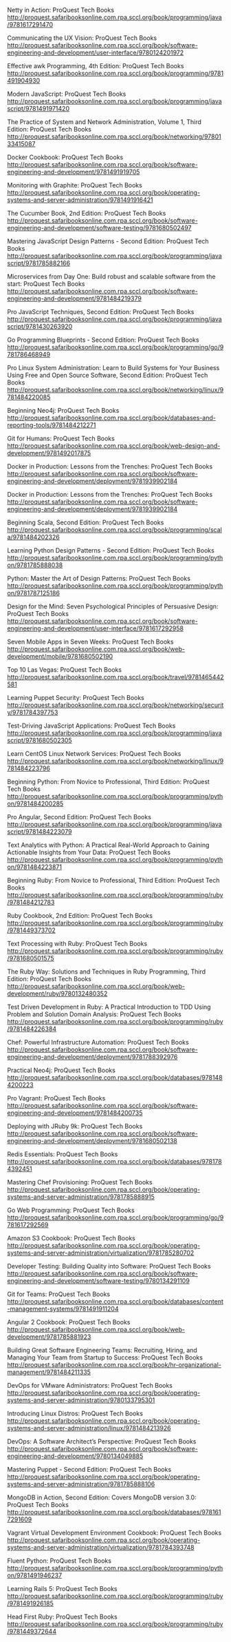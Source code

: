 Netty in Action: ProQuest Tech Books
 http://proquest.safaribooksonline.com.rpa.sccl.org/book/programming/java/9781617291470

Communicating the UX Vision: ProQuest Tech Books
 http://proquest.safaribooksonline.com.rpa.sccl.org/book/software-engineering-and-development/user-interface/9780124201972

Effective awk Programming, 4th Edition: ProQuest Tech Books
 http://proquest.safaribooksonline.com.rpa.sccl.org/book/programming/9781491904930

Modern JavaScript: ProQuest Tech Books
 http://proquest.safaribooksonline.com.rpa.sccl.org/book/programming/javascript/9781491971420

The Practice of System and Network Administration, Volume 1, Third Edition: ProQuest Tech Books
 http://proquest.safaribooksonline.com.rpa.sccl.org/book/networking/9780133415087

Docker Cookbook: ProQuest Tech Books
 http://proquest.safaribooksonline.com.rpa.sccl.org/book/software-engineering-and-development/9781491919705

Monitoring with Graphite: ProQuest Tech Books
 http://proquest.safaribooksonline.com.rpa.sccl.org/book/operating-systems-and-server-administration/9781491916421

The Cucumber Book, 2nd Edition: ProQuest Tech Books
 http://proquest.safaribooksonline.com.rpa.sccl.org/book/software-engineering-and-development/software-testing/9781680502497

Mastering JavaScript Design Patterns - Second Edition: ProQuest Tech Books
 http://proquest.safaribooksonline.com.rpa.sccl.org/book/programming/javascript/9781785882166

Microservices from Day One: Build robust and scalable software from the start: ProQuest Tech Books
 http://proquest.safaribooksonline.com.rpa.sccl.org/book/software-engineering-and-development/9781484219379

Pro JavaScript Techniques, Second Edition: ProQuest Tech Books
 http://proquest.safaribooksonline.com.rpa.sccl.org/book/programming/javascript/9781430263920

Go Programming Blueprints - Second Edition: ProQuest Tech Books
 http://proquest.safaribooksonline.com.rpa.sccl.org/book/programming/go/9781786468949

Pro Linux System Administration: Learn to Build Systems for Your Business Using Free and Open Source Software, Second Edition: ProQuest Tech Books
 http://proquest.safaribooksonline.com.rpa.sccl.org/book/networking/linux/9781484220085

Beginning Neo4j: ProQuest Tech Books
 http://proquest.safaribooksonline.com.rpa.sccl.org/book/databases-and-reporting-tools/9781484212271

Git for Humans: ProQuest Tech Books
 http://proquest.safaribooksonline.com.rpa.sccl.org/book/web-design-and-development/9781492017875

Docker in Production: Lessons from the Trenches: ProQuest Tech Books
 http://proquest.safaribooksonline.com.rpa.sccl.org/book/software-engineering-and-development/deployment/9781939902184

Docker in Production: Lessons from the Trenches: ProQuest Tech Books
 http://proquest.safaribooksonline.com.rpa.sccl.org/book/software-engineering-and-development/deployment/9781939902184

Beginning Scala, Second Edition: ProQuest Tech Books
 http://proquest.safaribooksonline.com.rpa.sccl.org/book/programming/scala/9781484202326

Learning Python Design Patterns - Second Edition: ProQuest Tech Books
 http://proquest.safaribooksonline.com.rpa.sccl.org/book/programming/python/9781785888038

Python: Master the Art of Design Patterns: ProQuest Tech Books
 http://proquest.safaribooksonline.com.rpa.sccl.org/book/programming/python/9781787125186

Design for the Mind: Seven Psychological Principles of Persuasive Design: ProQuest Tech Books
 http://proquest.safaribooksonline.com.rpa.sccl.org/book/software-engineering-and-development/user-interface/9781617292958

Seven Mobile Apps in Seven Weeks: ProQuest Tech Books
 http://proquest.safaribooksonline.com.rpa.sccl.org/book/web-development/mobile/9781680502190

Top 10 Las Vegas: ProQuest Tech Books
 http://proquest.safaribooksonline.com.rpa.sccl.org/book/travel/9781465442581

Learning Puppet Security: ProQuest Tech Books
 http://proquest.safaribooksonline.com.rpa.sccl.org/book/networking/security/9781784397753

Test-Driving JavaScript Applications: ProQuest Tech Books
 http://proquest.safaribooksonline.com.rpa.sccl.org/book/programming/javascript/9781680502305

Learn CentOS Linux Network Services: ProQuest Tech Books
 http://proquest.safaribooksonline.com.rpa.sccl.org/book/networking/linux/9781484223796

Beginning Python: From Novice to Professional, Third Edition: ProQuest Tech Books
 http://proquest.safaribooksonline.com.rpa.sccl.org/book/programming/python/9781484200285

Pro Angular, Second Edition: ProQuest Tech Books
 http://proquest.safaribooksonline.com.rpa.sccl.org/book/programming/javascript/9781484223079

Text Analytics with Python: A Practical Real-World Approach to Gaining Actionable Insights from Your Data: ProQuest Tech Books
 http://proquest.safaribooksonline.com.rpa.sccl.org/book/programming/python/9781484223871


Beginning Ruby: From Novice to Professional, Third Edition: ProQuest Tech Books
 http://proquest.safaribooksonline.com.rpa.sccl.org/book/programming/ruby/9781484212783

Ruby Cookbook, 2nd Edition: ProQuest Tech Books
 http://proquest.safaribooksonline.com.rpa.sccl.org/book/programming/ruby/9781449373702

Text Processing with Ruby: ProQuest Tech Books
 http://proquest.safaribooksonline.com.rpa.sccl.org/book/programming/ruby/9781680501575

The Ruby Way: Solutions and Techniques in Ruby Programming, Third Edition: ProQuest Tech Books
 http://proquest.safaribooksonline.com.rpa.sccl.org/book/web-development/ruby/9780132480352

Test Driven Development in Ruby: A Practical Introduction to TDD Using Problem and Solution Domain Analysis: ProQuest Tech Books
 http://proquest.safaribooksonline.com.rpa.sccl.org/book/programming/ruby/9781484226384

Chef: Powerful Infrastructure Automation: ProQuest Tech Books
 http://proquest.safaribooksonline.com.rpa.sccl.org/book/software-engineering-and-development/deployment/9781788392976

Practical Neo4j: ProQuest Tech Books
 http://proquest.safaribooksonline.com.rpa.sccl.org/book/databases/9781484200223

Pro Vagrant: ProQuest Tech Books
 http://proquest.safaribooksonline.com.rpa.sccl.org/book/software-engineering-and-development/9781484200735

Deploying with JRuby 9k: ProQuest Tech Books
 http://proquest.safaribooksonline.com.rpa.sccl.org/book/software-engineering-and-development/deployment/9781680502138

Redis Essentials: ProQuest Tech Books
 http://proquest.safaribooksonline.com.rpa.sccl.org/book/databases/9781784392451

Mastering Chef Provisioning: ProQuest Tech Books
 http://proquest.safaribooksonline.com.rpa.sccl.org/book/operating-systems-and-server-administration/9781785888915

Go Web Programming: ProQuest Tech Books
 http://proquest.safaribooksonline.com.rpa.sccl.org/book/programming/go/9781617292569

Amazon S3 Cookbook: ProQuest Tech Books
 http://proquest.safaribooksonline.com.rpa.sccl.org/book/operating-systems-and-server-administration/virtualization/9781785280702

Developer Testing: Building Quality into Software: ProQuest Tech Books
 http://proquest.safaribooksonline.com.rpa.sccl.org/book/software-engineering-and-development/software-testing/9780134291109

Git for Teams: ProQuest Tech Books
 http://proquest.safaribooksonline.com.rpa.sccl.org/book/databases/content-management-systems/9781491911204

Angular 2 Cookbook: ProQuest Tech Books
 http://proquest.safaribooksonline.com.rpa.sccl.org/book/web-development/9781785881923

Building Great Software Engineering Teams: Recruiting, Hiring, and Managing Your Team from Startup to Success: ProQuest Tech Books
 http://proquest.safaribooksonline.com.rpa.sccl.org/book/hr-organizational-management/9781484211335

DevOps for VMware Administrators: ProQuest Tech Books
 http://proquest.safaribooksonline.com.rpa.sccl.org/book/operating-systems-and-server-administration/9780133795301

Introducing Linux Distros: ProQuest Tech Books
 http://proquest.safaribooksonline.com.rpa.sccl.org/book/operating-systems-and-server-administration/linux/9781484213926

DevOps: A Software Architect’s Perspective: ProQuest Tech Books
 http://proquest.safaribooksonline.com.rpa.sccl.org/book/software-engineering-and-development/9780134049885

Mastering Puppet - Second Edition: ProQuest Tech Books
 http://proquest.safaribooksonline.com.rpa.sccl.org/book/operating-systems-and-server-administration/9781785888106

MongoDB in Action, Second Edition: Covers MongoDB version 3.0: ProQuest Tech Books
 http://proquest.safaribooksonline.com.rpa.sccl.org/book/databases/9781617291609

Vagrant Virtual Development Environment Cookbook: ProQuest Tech Books
 http://proquest.safaribooksonline.com.rpa.sccl.org/book/operating-systems-and-server-administration/virtualization/9781784393748

Fluent Python: ProQuest Tech Books
 http://proquest.safaribooksonline.com.rpa.sccl.org/book/programming/python/9781491946237

Learning Rails 5: ProQuest Tech Books
 http://proquest.safaribooksonline.com.rpa.sccl.org/book/programming/ruby/9781491926185

Head First Ruby: ProQuest Tech Books
 http://proquest.safaribooksonline.com.rpa.sccl.org/book/programming/ruby/9781449372644
